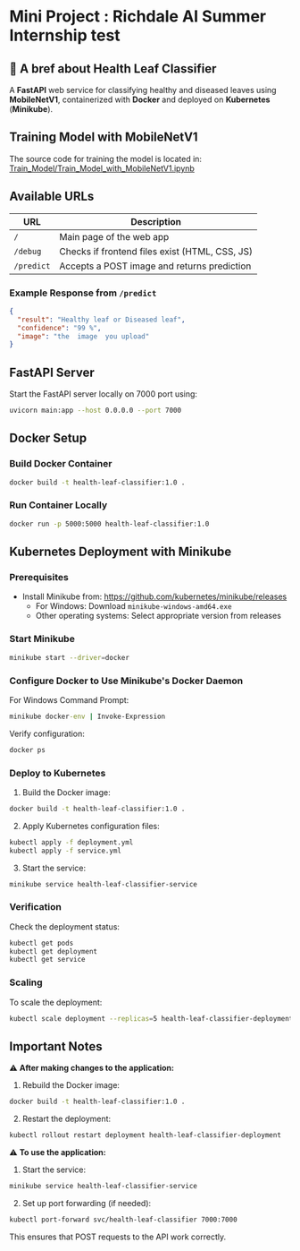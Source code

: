 # Mini Project : Richdale AI Summer Internship test

## 🌿 A bref about Health Leaf Classifier

A **FastAPI** web service for classifying healthy and diseased leaves using **MobileNetV1**, containerized with **Docker** and deployed on **Kubernetes** (**Minikube**).

## Training Model with MobileNetV1

The source code for training the model is located in: [Train_Model/Train_Model_with_MobileNetV1.ipynb](Train_Model/Train_Model_with_MobileNetV1.ipynb)

## Available URLs

| URL        | Description                                    |
| ---------- | ---------------------------------------------- |
| `/`        | Main page of the web app                       |
| `/debug`   | Checks if frontend files exist (HTML, CSS, JS) |
| `/predict` | Accepts a POST image and returns prediction    |

### Example Response from `/predict`

```json
{
  "result": "Healthy leaf or Diseased leaf",
  "confidence": "99 %",
  "image": "the  image  you upload"
}
```

## FastAPI Server

Start the FastAPI server locally on 7000 port using:

```bash
uvicorn main:app --host 0.0.0.0 --port 7000
```

## Docker Setup

### Build Docker Container

```bash
docker build -t health-leaf-classifier:1.0 .
```

### Run Container Locally

```bash
docker run -p 5000:5000 health-leaf-classifier:1.0
```

## Kubernetes Deployment with Minikube

### Prerequisites

- Install Minikube from: https://github.com/kubernetes/minikube/releases
  - For Windows: Download `minikube-windows-amd64.exe`
  - Other operating systems: Select appropriate version from releases

### Start Minikube

```bash
minikube start --driver=docker
```

### Configure Docker to Use Minikube's Docker Daemon

For Windows Command Prompt:

```cmd
minikube docker-env | Invoke-Expression
```

Verify configuration:

```bash
docker ps
```

### Deploy to Kubernetes

1. Build the Docker image:

```bash
docker build -t health-leaf-classifier:1.0 .
```

2. Apply Kubernetes configuration files:

```bash
kubectl apply -f deployment.yml
kubectl apply -f service.yml
```

3. Start the service:

```bash
minikube service health-leaf-classifier-service
```

### Verification

Check the deployment status:

```bash
kubectl get pods
kubectl get deployment
kubectl get service
```

### Scaling

To scale the deployment:

```bash
kubectl scale deployment --replicas=5 health-leaf-classifier-deployment
```

## Important Notes

⚠️ **After making changes to the application:**

1. Rebuild the Docker image:

```bash
docker build -t health-leaf-classifier:1.0 .
```

2. Restart the deployment:

```bash
kubectl rollout restart deployment health-leaf-classifier-deployment
```

⚠️ **To use the application:**

1. Start the service:

```bash
minikube service health-leaf-classifier-service
```

2. Set up port forwarding (if needed):

```bash
kubectl port-forward svc/health-leaf-classifier 7000:7000
```

This ensures that POST requests to the API work correctly.
